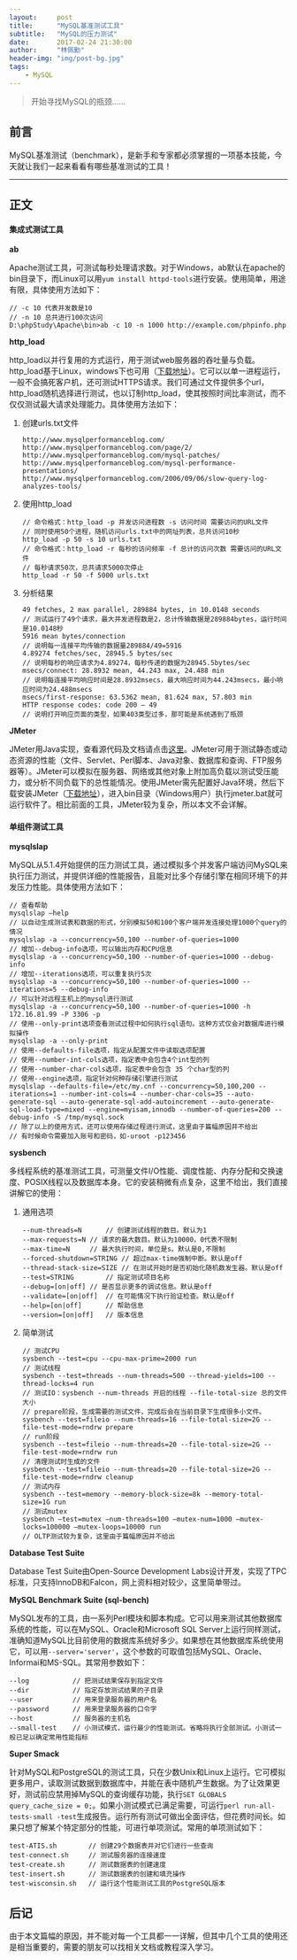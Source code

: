 ```yaml
---
layout:     post
title:      "MySQL基准测试工具"
subtitle:   "MySQL的压力测试"
date:       2017-02-24 21:30:00
author:     "林佩勤"
header-img: "img/post-bg.jpg"
tags:
    - MySQL
---
```


> 开始寻找MySQL的瓶颈……


## 前言

MySQL基准测试（benchmark），是新手和专家都必须掌握的一项基本技能，今天就让我们一起来看看有哪些基准测试的工具！

---

## 正文

#### 集成式测试工具

**ab**

Apache测试工具，可测试每秒处理请求数。对于Windows，ab默认在apache的bin目录下，而Linux可以用`yum install httpd-tools`进行安装。使用简单，用途有限，具体使用方法如下：

```shell
// -c 10 代表并发数是10
// -n 10 总共进行100次访问
D:\phpStudy\Apache\bin>ab -c 10 -n 1000 http://example.com/phpinfo.php
```

**http_load**

http_load以并行复用的方式运行，用于测试web服务器的吞吐量与负载。http_load基于Linux，windows下也可用（[下载地址](http://download.csdn.net/detail/pcvic/8138847)）。它可以以单一进程运行，一般不会搞死客户机，还可测试HTTPS请求。我们可通过文件提供多个url，http_load随机选择进行测试，也以订制http_load，使其按照时间比率测试，而不仅仅测试最大请求处理能力。具体使用方法如下：

1. 创建urls.txt文件

   ```
   http://www.mysqlperformanceblog.com/
   http://www.mysqlperformanceblog.com/page/2/
   http://www.mysqlperformanceblog.com/mysql-patches/
   http://www.mysqlperformanceblog.com/mysql-performance-presentations/
   http://www.mysqlperformanceblog.com/2006/09/06/slow-query-log-analyzes-tools/
   ```

2. 使用http_load

   ```shell
   // 命令格式：http_load -p 并发访问进程数 -s 访问时间 需要访问的URL文件
   // 同时使用50个进程，随机访问urls.txt中的网址列表，总共访问10秒
   http_load -p 50 -s 10 urls.txt
   // 命令格式：http_load -r 每秒的访问频率 -f 总计的访问次数 需要访问的URL文件
   // 每秒请求50次，总共请求5000次停止
   http_load -r 50 -f 5000 urls.txt
   ```

3. 分析结果

   ```
   49 fetches, 2 max parallel, 289884 bytes, in 10.0148 seconds
   // 测试运行了49个请求，最大并发进程数是2，总计传输数据是289884bytes，运行时间是10.0148秒
   5916 mean bytes/connection
   // 说明每一连接平均传输的数据量289884/49=5916
   4.89274 fetches/sec, 28945.5 bytes/sec
   // 说明每秒的响应请求为4.89274，每秒传递的数据为28945.5bytes/sec
   msecs/connect: 28.8932 mean, 44.243 max, 24.488 min
   // 说明每连接平均响应时间是28.8932msecs，最大响应时间为44.243msecs，最小响应时间为24.488msecs
   msecs/first-response: 63.5362 mean, 81.624 max, 57.803 min
   HTTP response codes: code 200 — 49
   // 说明打开响应页面的类型，如果403类型过多，那可能是系统遇到了瓶颈
   ```

**JMeter**

JMeter用Java实现，查看源代码及文档请点击[这里](http://jakarta.apache.org/jmeter/index.html)。JMeter可用于测试静态或动态资源的性能（文件、Servlet、Perl脚本、Java对象、数据库和查询、FTP服务器等）。JMeter可以模拟在服务器、网络或其他对象上附加高负载以测试受压能力，或分析不同负载下的总性能情况。使用JMeter需先配置好Java环境，然后下载安装JMeter（[下载地址](http://jmeter.apache.org/download_jmeter.cgi)），进入bin目录（Windows用户）执行jmeter.bat就可运行软件了。相比前面的工具，JMeter较为复杂，所以本文不会详解。

#### 单组件测试工具

**mysqlslap**

MySQL从5.1.4开始提供的压力测试工具，通过模拟多个并发客户端访问MySQL来执行压力测试，并提供详细的性能报告，且能对比多个存储引擎在相同环境下的并发压力性能。具体使用方法如下：

```
// 查看帮助
mysqlslap –help
// 以自动生成测试表和数据的形式，分别模拟50和100个客户端并发连接处理1000个query的情况
mysqlslap -a --concurrency=50,100 --number-of-queries=1000 
// 增加--debug-info选项，可以输出内存和CPU信息
mysqlslap -a --concurrency=50,100 --number-of-queries=1000 --debug-info
// 增加--iterations选项，可以重复执行5次 
mysqlslap -a --concurrency=50,100 --number-of-queries=1000 --iterations=5 --debug-info
// 可以针对远程主机上的mysql进行测试
mysqlslap -a --concurrency=50,100 --number-of-queries=1000 -h 172.16.81.99 -P 3306 -p
// 使用--only-print选项查看测试过程中如何执行sql语句。这种方式仅会对数据库进行模拟操作 
mysqlslap -a --only-print
// 使用--defaults-file选项，指定从配置文件中读取选项配置
// 使用--number-int-cols选项，指定表中会包含4个int型的列
// 使用--number-char-cols选项，指定表中会包含 35 个char型的列
// 使用--engine选项，指定针对何种存储引擎进行测试
mysqlslap --defaults-file=/etc/my.cnf --concurrency=50,100,200 --iterations=1 --number-int-cols=4 --number-char-cols=35 --auto-generate-sql --auto-generate-sql-add-autoincrement --auto-generate-sql-load-type=mixed --engine=myisam,innodb --number-of-queries=200 --debug-info -S /tmp/mysql.sock
// 除了以上的使用方式，还可以使用存储过程进行测试，这里由于篇幅原因并不给出
// 有时候命令需要加入账号和密码，如-uroot -p123456
```

**sysbench**

多线程系统的基准测试工具，可测量文件I/O性能、调度性能、内存分配和交换速度、POSIX线程以及数据库本身。它的安装稍微有点复杂，这里不给出，我们直接讲解它的使用：

1. 通用选项

   ```
   --num-threads=N		// 创建测试线程的数目。默认为1
   --max-requests=N	// 请求的最大数目。默认为10000，0代表不限制
   --max-time=N		// 最大执行时间，单位是s。默认是0,不限制
   --forced-shutdown=STRING	// 超过max-time强制中断。默认是off
   --thread-stack-size=SIZE	// 在测试开始时是否初始化随机数发生器。默认是off
   --test=STRING		// 指定测试项目名称
   --debug=[on|off]	// 是否显示更多的调试信息。默认是off
   --validate=[on|off]	// 在可能情况下执行验证检查。默认是off
   --help=[on|off]		// 帮助信息
   --version=[on|off]	// 版本信息
   ```

2. 简单测试

   ```
   // 测试CPU
   sysbench --test=cpu --cpu-max-prime=2000 run
   // 测试线程
   sysbench --test=threads --num-threads=500 --thread-yields=100 --thread-locks=4 run
   // 测试IO：sysbench --num-threads 开启的线程 --file-total-size 总的文件大小
   // prepare阶段，生成需要的测试文件，完成后会在当前目录下生成很多小文件。
   sysbench --test=fileio --num-threads=16 --file-total-size=2G --file-test-mode=rndrw prepare     
   // run阶段
   sysbench --test=fileio --num-threads=20 --file-total-size=2G --file-test-mode=rndrw run
   // 清理测试时生成的文件
   sysbench --test=fileio --num-threads=20 --file-total-size=2G --file-test-mode=rndrw cleanup
   // 测试内存
   sysbench --test=memory --memory-block-size=8k --memory-total-size=1G run
   // 测试mutex
   sysbench –test=mutex –num-threads=100 –mutex-num=1000 –mutex-locks=100000 –mutex-loops=10000 run
   // OLTP测试较为复杂，这里由于篇幅原因并不给出
   ```

**Database Test Suite**

Database Test Suite由Open-Source Development Labs设计开发，实现了TPC标准，只支持InnoDB和Falcon，网上资料相对较少，这里简单带过。

**MySQL Benchmark Suite (sql-bench)**

MySQL发布的工具，由一系列Perl模块和脚本构成。它可以用来测试其他数据库系统的性能，可以在MySQL、Oracle和Microsoft SQL Server上运行同样测试，准确知道MySQL比目前使用的数据库系统好多少。如果想在其他数据库系统使用它，可以用`--server='server'`，这个参数的可取值包括MySQL、Oracle、Informai和MS-SQL。其常用参数如下：

```
--log			// 把测试结果保存到指定文件
--dir			// 指定存放测试结果的子目录
--user			// 用来登录服务器的用户名
--password		// 用来登录服务器的口令字
--host			// 服务器的主机名
--small-test	// 小测试模式，运行最少的性能测试。省略将执行全部测试。小测试一般已足以确定常用性能指标
```

**Super Smack**

针对MySQL和PostgreSQL的测试工具，只在少数Unix和Linux上运行。它可模拟更多用户，读取测试数据到数据库中，并能在表中随机产生数据。为了让效果更好，测试前应禁用掉MySQL的查询缓存功能，执行`SET GLOBALS query_cache_size = 0;`。如果小测试模式已满足需要，可运行`perl run-all-tests-small -test`生成报告。运行所有测试可做出全面评估，但花费时间长。如果只想了解某个特定部分的性能，可进行单项测试。常用的单项测试如下：

```
test-ATIS.sh		// 创建29个数据表并对它们进行一些查询
test-connect.sh		// 测试服务器的连接速度
test-create.sh		// 测试数据表的创建速度
test-insert.sh		// 测试数据表的创建和填充操作
test-wisconsin.sh	// 运行这个性能测试工具的PostgreSQL版本      
```

## 后记

由于本文篇幅的原因，并不能对每一个工具都一一详解，但其中几个工具的使用还是相当重要的，需要的朋友可以找相关文档或教程深入学习。